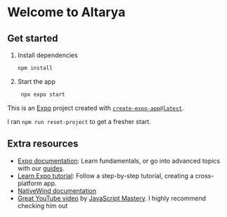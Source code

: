 # Welcome to Altarya

## Get started

1. Install dependencies

   ```bash
   npm install
   ```

2. Start the app

   ```bash
    npx expo start
   ```

This is an [Expo](https://expo.dev) project created with [`create-expo-app@latest`](https://docs.expo.dev/router/installation/).

I ran `npm run reset-project` to get a fresher start.

## Extra resources

- [Expo documentation](https://docs.expo.dev/): Learn fundamentals, or go into advanced topics with our [guides](https://docs.expo.dev/guides).
- [Learn Expo tutorial](https://docs.expo.dev/tutorial/introduction/): Follow a step-by-step tutorial, creating a cross-platform app.
- [NativeWind documentation](https://www.nativewind.dev/overview/)
- [Great YouTube video](https://www.nativewind.dev/overview/) by [JavaScript Mastery](https://www.youtube.com/@javascriptmastery). I highly recommend checking him out
